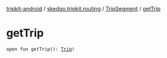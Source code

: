[tripkit-android](../../index.md) / [skedgo.tripkit.routing](../index.md) / [TripSegment](index.md) / [getTrip](./get-trip.md)

# getTrip

`open fun getTrip(): `[`Trip`](../-trip/index.md)`!`